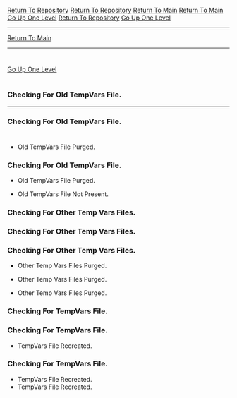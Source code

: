 [Return To Repository](https://github.com/DigitalWarrior/piholeparser/)
[Return To Repository](https://github.com/DigitalWarrior/piholeparser/)
[Return To Main](https://github.com/DigitalWarrior/piholeparser/blob/master/RecentRunLogs/Mainlog.md)
[Return To Main](https://github.com/DigitalWarrior/piholeparser/blob/master/RecentRunLogs/Mainlog.md)
[Go Up One Level](https://github.com/DigitalWarrior/piholeparser/blob/master/RecentRunLogs/TopLevelScripts/10-Running-Initial-Tasks.md)
[Return To Repository](https://github.com/DigitalWarrior/piholeparser/)
[Go Up One Level](https://github.com/DigitalWarrior/piholeparser/blob/master/RecentRunLogs/TopLevelScripts/10-Running-Initial-Tasks.md)
____________________________________
[Return To Main](https://github.com/DigitalWarrior/piholeparser/blob/master/RecentRunLogs/Mainlog.md)
____________________________________
# 
[Go Up One Level](https://github.com/DigitalWarrior/piholeparser/blob/master/RecentRunLogs/TopLevelScripts/10-Running-Initial-Tasks.md)
# 
### Checking For Old TempVars File.
____________________________________
### Checking For Old TempVars File.
# 
* Old TempVars File Purged.
### Checking For Old TempVars File.
* Old TempVars File Purged.


* Old TempVars File Not Present.
### Checking For Other Temp Vars Files.

### Checking For Other Temp Vars Files.
### Checking For Other Temp Vars Files.
* Other Temp Vars Files Purged.
* Other Temp Vars Files Purged.

* Other Temp Vars Files Purged.


### Checking For TempVars File.
### Checking For TempVars File.
* TempVars File Recreated.
### Checking For TempVars File.
* TempVars File Recreated.
* TempVars File Recreated.
